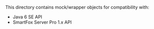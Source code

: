This directory contains mock/wrapper objects
for compatibility with:

- Java 6 SE API
- SmartFox Server Pro 1.x API
